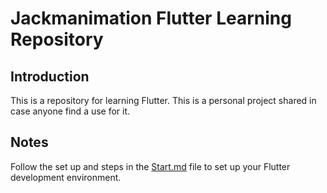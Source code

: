 # Jackmanimation Flutter Learning Repository
## Introduction
This is a repository for learning Flutter. This is a personal project shared in case anyone find a use for it.

## Notes 
Follow the set up and steps in the [Start.md](Start.md) file to set up your Flutter development environment.